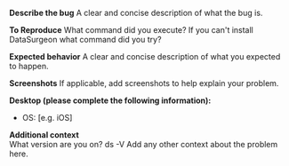 
**Describe the bug**
A clear and concise description of what the bug is.

**To Reproduce**
What command did you execute? If you can't install DataSurgeon what command did you try?

**Expected behavior**
A clear and concise description of what you expected to happen.

**Screenshots**
If applicable, add screenshots to help explain your problem.

**Desktop (please complete the following information):**
 - OS: [e.g. iOS]

**Additional context** 
<br>
What version are you on? ds -V
Add any other context about the problem here.
